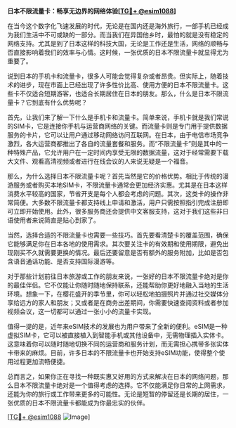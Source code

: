 **日本不限流量卡：畅享无边界的网络体验[[TG💪+ @esim1088](https://t.me/s/esim1088)]**

在当今这个数字化飞速发展的时代，无论是在国内还是海外旅行，一部手机已经成为我们生活中不可或缺的一部分。而当我们在异国他乡时，最怕的就是没有稳定的网络支持。尤其是到了日本这样的科技大国，无论是工作还是生活，网络的顺畅与否直接影响着我们的效率与心情。这时候，一张优质的日本不限流量卡就显得尤为重要了。

说到日本的手机卡和流量卡，很多人可能会觉得复杂或者昂贵。但实际上，随着技术的进步，现在市面上已经出现了许多性价比高、使用方便的日本不限流量卡。这些卡不仅适合短期游客，也适合长期居住在日本的朋友。那么，什么是日本不限流量卡？它到底有什么优势呢？

首先，让我们来了解一下什么是手机卡和流量卡。简单来说，手机卡就是我们常说的SIM卡，它是连接你手机与运营商网络的关键。而流量卡则是专门用于提供数据服务的卡片，它可以让用户通过移动网络访问互联网。在日本，由于电信市场竞争激烈，各大运营商都推出了各自的流量套餐和服务。而“不限流量卡”则是其中的一种特殊产品，它允许用户在一定时间内享受无限的数据流量，这对于经常需要下载大文件、观看高清视频或者进行在线会议的人来说无疑是一个福音。

那么，为什么选择日本不限流量卡呢？首先当然是它的价格优势。相比于传统的漫游服务或者购买本地SIM卡，不限流量卡通常会更加经济实惠。尤其是在日本这样消费水平较高的国家，节省开支是每个人都会考虑的问题。其次，这类卡的操作非常简便。大多数不限流量卡都支持线上申请和激活，用户只需按照指引完成注册即可立即开始使用。此外，很多服务商还会提供中文客服支持，这对于我们这些非日语使用者来说简直是贴心到家了。

当然，选择合适的不限流量卡也需要一些技巧。首先要看清楚卡的覆盖范围，确保它能够满足你在日本各地的使用需求。其次要关注卡的有效期和使用期限，避免出现刚买不久就需要更换的情况。最后还要留意是否有额外的服务附加，比如是否包含语音通话功能、是否支持国际漫游等。

对于那些计划前往日本旅游或工作的朋友来说，一张好的日本不限流量卡绝对是你的最佳伴侣。它不仅能让你随时随地保持联系，还能帮助你更好地融入当地的生活环境。想象一下，在樱花盛开的季节里，你可以轻松地拍摄照片并通过社交媒体分享给远方的家人和朋友；又或者是在商务出差期间，你需要快速查阅资料或者参加视频会议，这一切都可以通过一张小小的流量卡实现。

值得一提的是，近年来eSIM技术的发展也为用户带来了全新的便利。eSIM是一种虚拟SIM卡，它可以被直接植入到智能手机或其他设备中，无需物理插入实体卡。这意味着你可以随时随地切换不同的运营商和服务计划，而无需担心携带多张实体卡带来的麻烦。目前，许多日本的不限流量卡也开始支持eSIM功能，使得整个使用过程更加流畅便捷。

总而言之，如果你正在寻找一种既实惠又好用的方式来解决在日本的网络问题，那么日本不限流量卡绝对是一个值得考虑的选择。它不仅能满足你日常的上网需求，还能为你的旅行或工作带来更多的可能性。无论是短暂的停留还是长期的居住，一张优质的日本不限流量卡都能成为你最忠实的伙伴。

[[TG💪+ @esim1088](https://t.me/s/esim1088) ![Image](https://i.postimg.cc/4NQfJmqS/Snipaste-2025-05-13-00-14-12.png)]